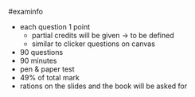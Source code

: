 #examinfo
- each question 1 point
	- partial credits will be given -> to be defined
	- similar to clicker questions on canvas
- 90 questions
- 90 minutes
- pen & paper test
- 49% of total mark
- rations on the slides and the book will be asked for